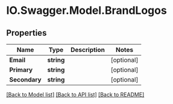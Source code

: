 # IO.Swagger.Model.BrandLogos
## Properties

Name | Type | Description | Notes
------------ | ------------- | ------------- | -------------
**Email** | **string** |  | [optional] 
**Primary** | **string** |  | [optional] 
**Secondary** | **string** |  | [optional] 

[[Back to Model list]](../README.md#documentation-for-models) [[Back to API list]](../README.md#documentation-for-api-endpoints) [[Back to README]](../README.md)

